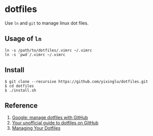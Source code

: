 dotfiles
========

Use `ln` and `git` to manage linux dot files.

Usage of `ln`
-------------

```shell
ln -s /path/to/dotfiles/.vimrc ~/.vimrc
ln -s `pwd`/.vimrc ~/.vimrc
```

Install
-------

    $ git clone --recursive https://github.com/yixinglu/dotfiles.git
    $ cd dotfiles
    $ ./install.sh

Reference
---------

1. [Google: manage dotfiles with GitHub](http://www.anishathalye.com/2014/08/03/managing-your-dotfiles/)
2. [Your unofficial guide to dotfiles on GitHub](https://dotfiles.github.io/)
3. [Managing Your Dotfiles](http://www.anishathalye.com/2014/08/03/managing-your-dotfiles/)
